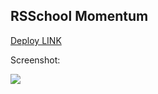 ## RSSchool Momentum

[Deploy LINK](https://senobiot.github.io/RSSchool-Momentum/momentum)

Screenshot:

![](https://i.imgur.com/BPXa4yI.jpg)

